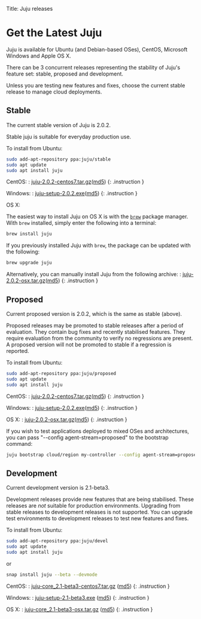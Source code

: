 Title: Juju releases


# Get the Latest Juju

Juju is available for Ubuntu (and Debian-based OSes), CentOS, Microsoft Windows
and Apple OS X. 

There can be 3 concurrent releases representing the stability of Juju's feature
set: stable, proposed and development. 

Unless you are testing new features and fixes, choose the current stable
release to manage cloud deployments.


## Stable

The current stable version of Juju is 2.0.2.

Stable juju is suitable for everyday production use.

To install from Ubuntu:
```bash
sudo add-apt-repository ppa:juju/stable
sudo apt update
sudo apt install juju
```
CentOS:
: [juju-2.0.2-centos7.tar.gz](https://launchpad.net/juju/2.0/2.0.2/+download/juju-2.0.2-centos7.tar.gz)([md5](https://launchpad.net/juju/2.0/2.0.2/+download/juju-2.0.2-centos7.tar.gz/+md5))
{: .instruction }

Windows:
: [juju-setup-2.0.2.exe](https://launchpad.net/juju/2.0/2.0.2/+download/juju-setup-2.0.2.exe)([md5](https://launchpad.net/juju/2.0/2.0.2/+download/juju-setup-2.0.2.exe/+md5))
{: .instruction }

OS X:

The easiest way to install Juju on OS X is with the [`brew`][brew] package
manager. With `brew` installed, simply enter the following into a terminal:

```bash
brew install juju
```
If you previously installed Juju with `brew`, the package can be updated with
the following:

```bash
brew upgrade juju
```

Alternatively, you can manually install Juju from the following archive:
: [juju-2.0.2-osx.tar.gz](https://launchpad.net/juju/2.0/2.0.2/+download/juju-2.0.2-osx.tar.gz)([md5](https://launchpad.net/juju/2.0/2.0.2/+download/juju-2.0.2-osx.tar.gz/+md5))
{: .instruction }

## Proposed

Current proposed version is 2.0.2, which is the same as stable (above).

Proposed releases may be promoted to stable releases after a period of
evaluation. They contain bug fixes and recently stabilised features. They
require evaluation from the community to verify no regressions are present. A
proposed version will not be promoted to stable if a regression is reported.

To install from Ubuntu:

```bash
sudo add-apt-repository ppa:juju/proposed
sudo apt update
sudo apt install juju
```

CentOS:
: [juju-2.0.2-centos7.tar.gz](https://launchpad.net/juju/2.0/2.0.2/+download/juju-2.0.2-centos7.tar.gz)([md5](https://launchpad.net/juju/2.0/2.0.2/+download/juju-2.0.2-centos7.tar.gz/+md5))
{: .instruction }

Windows:
: [juju-setup-2.0.2.exe](https://launchpad.net/juju/2.0/2.0.2/+download/juju-setup-2.0.2.exe)([md5](https://launchpad.net/juju/2.0/2.0.2/+download/juju-setup-2.0.2.exe/+md5))
{: .instruction }

OS X:
: [juju-2.0.2-osx.tar.gz](https://launchpad.net/juju/2.0/2.0.2/+download/juju-2.0.2-osx.tar.gz)([md5](https://launchpad.net/juju/2.0/2.0.2/+download/juju-2.0.2-osx.tar.gz/+md5))
{: .instruction }

If you wish to test applications deployed to mixed OSes and architectures, you
can pass "--config agent-stream=proposed" to the bootstrap command:

```bash
juju bootstrap cloud/region my-controller --config agent-stream=proposed
```

## Development

Current development version is 2.1-beta3.

Development releases provide new features that are being stabilised.
These releases are *not* suitable for production environments. Upgrading
from stable releases to development releases is not supported. You can
upgrade test environments to development releases to test new features
and fixes.

To install from Ubuntu:

```bash
sudo add-apt-repository ppa:juju/devel
sudo apt update
sudo apt install juju
```
or

```bash
snap install juju --beta --devmode
```

CentOS:
: [juju-core_2.1-beta3-centos7.tar.gz](https://launchpad.net/juju/2.1/2.1-beta3/+download/juju-core_2.1-beta3.tar.gz) ([md5](https://launchpad.net/juju/2.1/2.1-beta3/+download/juju-core_2.1-beta3.tar.gz/+md5))
{: .instruction }

Windows:
: [juju-setup-2.1-beta3.exe](https://launchpad.net/juju/2.1/2.1-beta3/+download/juju-setup-2.1-beta3.exe) ([md5](https://launchpad.net/juju/2.1/2.1-beta3/+download/juju-setup-2.1-beta3.exe/+md5))
{: .instruction }

OS X:
: [juju-core_2.1-beta3-osx.tar.gz](https://launchpad.net/juju/2.1/2.1-beta3/+download/juju-2.1-beta3-osx.tar.gz) ([md5](https://launchpad.net/juju/2.1/2.1-beta3/+download/juju-2.1-beta3-osx.tar.gz/+md5))
{: .instruction }

[brew]: http://brew.sh/

